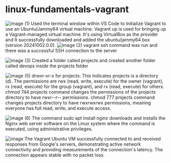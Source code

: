 # linux-fundamentals-vagrant
![image (1)](https://github.com/user-attachments/assets/fba96104-0f06-4818-87ec-d2d48c081bf9)
Used the terminal window within VS Code to Initialize Vagrant to use an Ubuntu/Jammy64 virtual machine.
Vagrant up is used for bringing up a Vagrant-managed virtual machine. It's using VirtualBox as the provider and It successfully downloaded and added the ubuntu/jammy64 box (version 20241002.0.0).
![image (2)](https://github.com/user-attachments/assets/1667db6f-1ec1-4e87-bc6e-4c5cc875eee4)
vagrant ssh command was run and there was a successful SSH connection to the server

![image (3)](https://github.com/user-attachments/assets/664fb402-9f49-4f83-ad68-f2407f50a213)
Created a folder called projects and created another folder called devops inside the projects folder

![image (5)](https://github.com/user-attachments/assets/814b4878-c6c8-42dc-a242-717b2cfdaf57)
drwxr-xr-x for projects: This indicates projects is a directory (d). The permissions are rwx (read, write, execute) for the owner (vagrant), rx (read, execute) for the group (vagrant), and rx (read, execute) for others.
chmod 744 projects command changes the permissions of the projects directory to have rwxr--r-- permissions.
chmod 777 projects command changes projects directory to have rwxrwxrwx permissions, meaning everyone has full read, write, and execute access.

![image (6)](https://github.com/user-attachments/assets/7feed44c-d47d-45f5-b827-5004562e9f78)
The command sudo apt install nginx downloads and installs the Nginx web server software on the Linux system where the command is executed, using administrative privileges.

![image](https://github.com/user-attachments/assets/c3dec953-b21a-4edd-8804-da98a6ce91d1)
The Vagrant Ubuntu VM successfully connected to and received responses from Google's servers, demonstrating active network connectivity and providing measurements of the connection's latency. The connection appears stable with no packet loss.
